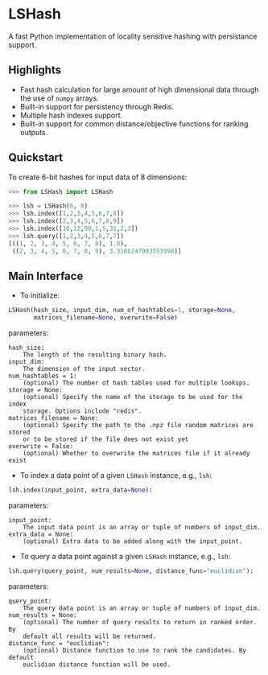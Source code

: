 LSHash
======

A fast Python implementation of locality sensitive hashing with persistance
support.

Highlights
---
* Fast hash calculation for large amount of high dimensional data through the
use of `numpy` arrays.
* Built-in support for persistency through Redis.
* Multiple hash indexes support.
* Built-in support for common distance/objective functions for ranking outputs.

Quickstart
---
To create 6-bit hashes for input data of 8 dimensions:

```python
>>> from LSHash import LSHash

>>> lsh = LSHash(6, 8)
>>> lsh.index([1,2,3,4,5,6,7,8])
>>> lsh.index([2,3,4,5,6,7,8,9])
>>> lsh.index([10,12,99,1,5,31,2,3])
>>> lsh.query([1,2,3,4,5,6,7,7])
[((1, 2, 3, 4, 5, 6, 7, 8), 1.0),
 ((2, 3, 4, 5, 6, 7, 8, 9), 3.3166247903553998)]

```

Main Interface
---

* To initialize:

```python
LSHash(hash_size, input_dim, num_of_hashtables=1, storage=None,
       matrices_filename=None, overwrite=False)
```

parameters:

```
hash_size:
    The length of the resulting binary hash.
input_dim:
    The dimension of the input vector.
num_hashtables = 1:
    (optional) The number of hash tables used for multiple lookups.
storage = None:
    (optional) Specify the name of the storage to be used for the index
    storage. Options include "redis".
matrices_filename = None:
    (optional) Specify the path to the .npz file random matrices are stored
    or to be stored if the file does not exist yet
overwrite = False:
    (optional) Whether to overwrite the matrices file if it already exist
```

* To index a data point of a given `LSHash` instance, e.g., `lsh`:

```python
lsh.index(input_point, extra_data=None):
```

parameters:

```
input_point:
    The input data point is an array or tuple of numbers of input_dim.
extra_data = None:
    (optional) Extra data to be added along with the input_point.
```

* To query a data point against a given `LSHash` instance, e.g., `lsh`:

```python
lsh.query(query_point, num_results=None, distance_func="euclidian"):

```

parameters:

```
query_point:
    The query data point is an array or tuple of numbers of input_dim.
num_results = None:
    (optional) The number of query results to return in ranked order. By
    default all results will be returned.
distance_func = "euclidian":
    (optional) Distance function to use to rank the candidates. By default
    euclidian distance function will be used.
```





